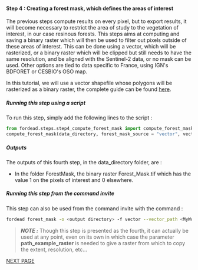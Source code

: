 #### Step 4 : Creating a forest mask, which defines the areas of interest

The previous steps compute results on every pixel, but to export results, it will become necessary to restrict the area of study to the vegetation of interest, in our case resinous forests. This steps aims at computing and saving a binary raster which will then be used to filter out pixels outside of these areas of interest. This can be done using a vector, which will be rasterized, or a binary raster which will be clipped but still needs to have the same resolution, and be aligned with the Sentinel-2 data, or no mask can be used. Other options are tied to data specific to France, using IGN's BDFORET or CESBIO's OSO map.

In this tutorial, we will use a vector shapefile whose polygons will be rasterized as a binary raster, the complete guide can be found [here](https://fordead.gitlab.io/fordead_package/docs/user_guides/english/04_compute_forest_mask/).

##### Running this step using a script

To run this step, simply add the following lines to the script :
```python
from fordead.steps.step4_compute_forest_mask import compute_forest_mask
compute_forest_mask(data_directory, forest_mask_source = "vector", vector_path = "<MyWorkingDirectory>/vector/area_interest.shp")
```

##### Outputs

The outputs of this fourth step, in the data_directory folder, are :
- In the folder ForestMask, the binary raster Forest_Mask.tif which has the value 1 on the pixels of interest and 0 elsewhere.

##### Running this step from the command invite

This step can also be used from the command invite with the command :
```bash
fordead forest_mask -o <output directory> -f vector --vector_path <MyWorkingDirectory>/vector/area_interest.shp
```

> **_NOTE :_** Though this step is presented as the fourth, it can actually be used at any point, even on its own in which case the parameter **path_example_raster** is needed to give a raster from which to copy the extent, resolution, etc...

[NEXT PAGE](https://fordead.gitlab.io/fordead_package/docs/Tutorial/05_compute_confidence)
